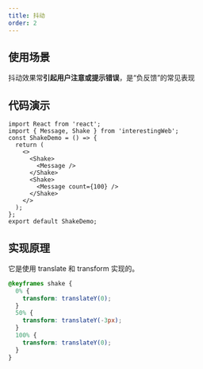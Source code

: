 ```yaml
---
title: 抖动
order: 2
---
```


## 使用场景

抖动效果常**引起用户注意或提示错误**，是“负反馈”的常见表现

## 代码演示

```tsx
import React from 'react';
import { Message, Shake } from 'interestingWeb';
const ShakeDemo = () => {
  return (
    <>
      <Shake>
        <Message />
      </Shake>
      <Shake>
        <Message count={100} />
      </Shake>
    </>
  );
};
export default ShakeDemo;
```

## 实现原理

它是使用 translate 和 transform 实现的。

```scss
@keyframes shake {
  0% {
    transform: translateY(0);
  }
  50% {
    transform: translateY(-3px);
  }
  100% {
    transform: translateY(0);
  }
}
```
